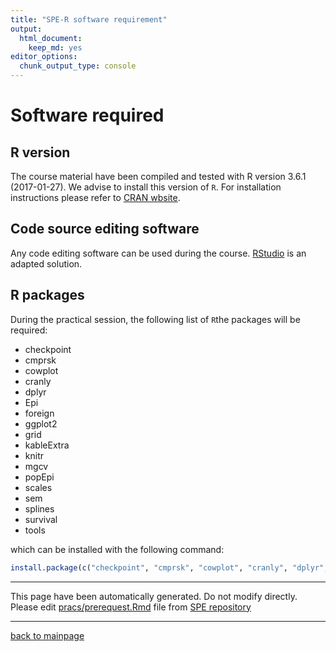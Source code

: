 ```yaml
---
title: "SPE-R software requirement"
output: 
  html_document: 
    keep_md: yes
editor_options: 
  chunk_output_type: console
---
```




# Software required

## R version

The course material have been compiled and tested with
R version 3.6.1 (2017-01-27).
We advise to install this version of `R`. For installation instructions please refer to [CRAN wbsite](https://cran.r-project.org/).

## Code source editing software

Any code editing software can be used during the course.
[RStudio](https://www.rstudio.com/) is an adapted solution. 

## R packages



During the practical session, the following list of `R`the packages will be required:

- checkpoint
- cmprsk
- cowplot
- cranly
- dplyr
- Epi
- foreign
- ggplot2
- grid
- kableExtra
- knitr
- mgcv
- popEpi
- scales
- sem
- splines
- survival
- tools

which can be installed with the following command:

```r 
install.package(c("checkpoint", "cmprsk", "cowplot", "cranly", "dplyr", "Epi", "foreign", "ggplot2", "grid", "kableExtra", "knitr", "mgcv", "popEpi", "scales", "sem", "splines", "survival", "tools")) 
```


---
This page have been automatically generated. Do not modify
directly. 
Please edit [pracs/prerequest.Rmd](https://github.com/SPE-R/SPE/blob/master/pracs/prerequest.Rmd) file from [SPE repository](https://github.com/SPE-R/SPE)

---
[back to mainpage](https://spe-r.github.io/)
